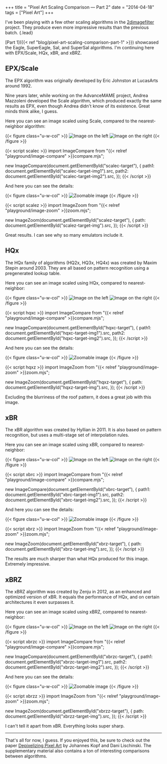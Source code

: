 +++
title = "Pixel Art Scaling Comparison — Part 2"
date = "2014-04-18"
tags = ["Pixel Art"]
+++

I've been playing with a few other scaling algorithms in the [2dimagefilter](https://code.google.com/p/2dimagefilter/) project. They produce even more impressive results than the previous batch.
{.lead}

<!--more-->

[Part 1]({{< ref "blog/pixel-art-scaling-comparison-part-1" >}}) showcased the Eagle, SuperEagle, SaI, and SuperSaI algorithms. I'm continuing here with EPX/Scale, HQx, xBR, and xBRZ.

## EPX/Scale

The EPX algorithm was originally developed by Eric Johnston at LucasArts around 1992.

Nine years later, while working on the AdvanceMAME project, Andrea Mazzoleni developed the Scale algorithm, which produced exactly the same results as EPX, even though Andrea didn't know of its existence. Great minds think alike, I guess.

Here you can see an image scaled using Scale, compared to the nearest-neighbor algorithm:

{{< figure class="u-w-col" >}}
  <canvas id="scalec-target">
    <img id="scalec-target-img1" alt="Image on the left" src="original@2x.png" />
    <img id="scalec-target-img2" alt="Image on the right" src="scale@2x.png" />
  </canvas>
{{< /figure >}}

{{< script scalec >}}
import ImageCompare from "{{< relref "playground/image-compare" >}}compare.mjs";

new ImageCompare(document.getElementById("scalec-target"), {
  path1: document.getElementById("scalec-target-img1").src,
  path2: document.getElementById("scalec-target-img2").src,
});
{{< /script >}}

And here you can see the details:

{{< figure class="u-w-col" >}}
  <canvas id="scalez-target">
    <img id="scalez-target-img" alt="Zoomable image" src="scale@2x.png" />
  </canvas>
{{< /figure >}}

{{< script scalez >}}
import ImageZoom from "{{< relref "playground/image-zoom" >}}zoom.mjs";

new ImageZoom(document.getElementById("scalez-target"), {
  path: document.getElementById("scalez-target-img").src,
});
{{< /script >}}

Great results. I can see why so many emulators include it.

## HQx

The HQx family of algorithms (HQ2x, HQ3x, HQ4x) was created by Maxim Stepin around 2003. They are all based on pattern recognition using a pregenerated lookup table.

Here you can see an image scaled using HQx, compared to nearest-neighbor:

{{< figure class="u-w-col" >}}
  <canvas id="hqxc-target">
    <img id="hqxc-target-img1" alt="Image on the left" src="original@2x.png" />
    <img id="hqxc-target-img2" alt="Image on the right" src="hqx@2x.png" />
  </canvas>
{{< /figure >}}

{{< script hqxc >}}
import ImageCompare from "{{< relref "playground/image-compare" >}}compare.mjs";

new ImageCompare(document.getElementById("hqxc-target"), {
  path1: document.getElementById("hqxc-target-img1").src,
  path2: document.getElementById("hqxc-target-img2").src,
});
{{< /script >}}

And here you can see the details:

{{< figure class="u-w-col" >}}
  <canvas id="hqxz-target">
    <img id="hqxz-target-img" alt="Zoomable image" src="hqx@2x.png" />
  </canvas>
{{< /figure >}}

{{< script hqxz >}}
import ImageZoom from "{{< relref "playground/image-zoom" >}}zoom.mjs";

new ImageZoom(document.getElementById("hqxz-target"), {
  path: document.getElementById("hqxz-target-img").src,
});
{{< /script >}}

Excluding the blurriness of the roof pattern, it does a great job with this image.

## xBR

The xBR algorithm was created by Hyllian in 2011. It is also based on pattern recognition, but uses a multi-stage set of interpolation rules.

Here you can see an image scaled using xBR, compared to nearest-neighbor:

{{< figure class="u-w-col" >}}
  <canvas id="xbrc-target">
    <img id="xbrc-target-img1" alt="Image on the left" src="original@2x.png" />
    <img id="xbrc-target-img2" alt="Image on the right" src="xbr@2x.png" />
  </canvas>
{{< /figure >}}

{{< script xbrc >}}
import ImageCompare from "{{< relref "playground/image-compare" >}}compare.mjs";

new ImageCompare(document.getElementById("xbrc-target"), {
  path1: document.getElementById("xbrc-target-img1").src,
  path2: document.getElementById("xbrc-target-img2").src,
});
{{< /script >}}

And here you can see the details:

{{< figure class="u-w-col" >}}
  <canvas id="xbrz-target">
    <img id="xbrz-target-img" alt="Zoomable image" src="xbr@2x.png" />
  </canvas>
{{< /figure >}}

{{< script xbrz >}}
import ImageZoom from "{{< relref "playground/image-zoom" >}}zoom.mjs";

new ImageZoom(document.getElementById("xbrz-target"), {
  path: document.getElementById("xbrz-target-img").src,
});
{{< /script >}}

The results are much sharper than what HQx produced for this image. Extremely impressive.

## xBRZ

The xBRZ algorithm was created by Zenju in 2012, as an enhanced and optimized version of xBR. It equals the performance of HQx, and on certain architectures it even surpasses it.

Here you can see an image scaled using xBRZ, compared to nearest-neighbor:

{{< figure class="u-w-col" >}}
  <canvas id="xbrzc-target">
    <img id="xbrzc-target-img1" alt="Image on the left" src="original@2x.png" />
    <img id="xbrzc-target-img2" alt="Image on the right" src="xbrz@2x.png" />
  </canvas>
{{< /figure >}}

{{< script xbrzc >}}
import ImageCompare from "{{< relref "playground/image-compare" >}}compare.mjs";

new ImageCompare(document.getElementById("xbrzc-target"), {
  path1: document.getElementById("xbrzc-target-img1").src,
  path2: document.getElementById("xbrzc-target-img2").src,
});
{{< /script >}}

And here you can see the details:

{{< figure class="u-w-col" >}}
  <canvas id="xbrzz-target">
    <img id="xbrzz-target-img" alt="Zoomable image" src="xbrz@2x.png" />
  </canvas>
{{< /figure >}}

{{< script xbrzz >}}
import ImageZoom from "{{< relref "playground/image-zoom" >}}zoom.mjs";

new ImageZoom(document.getElementById("xbrzz-target"), {
  path: document.getElementById("xbrzz-target-img").src,
});
{{< /script >}}

I can't tell it apart from xBR. Everything looks super sharp.

---

That's all for now, I guess. If you enjoyed this, be sure to check out the paper [Depixelizing Pixel Art](https://johanneskopf.de/publications/pixelart/) by Johannes Kopf and Dani Lischinski. The supplementary material also contains a ton of interesting comparisons between algorithms.
